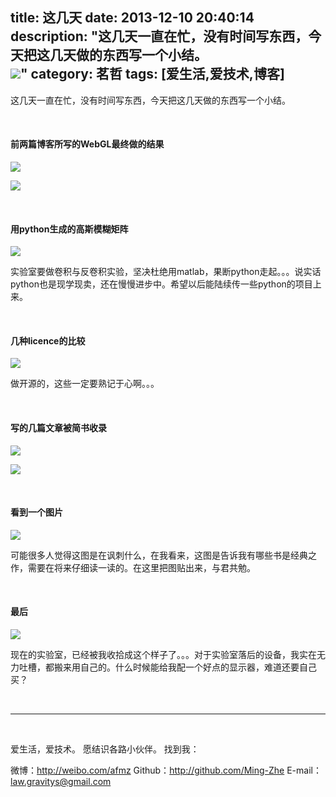 title: 这几天
date: 2013-12-10 20:40:14
description: "这几天一直在忙，没有时间写东西，今天把这几天做的东西写一个小结。<br/>![](http://farm4.staticflickr.com/3758/11289658853_62ecd0b0b5_b.jpg)"
category: 茗哲
tags: [爱生活,爱技术,博客]
---

这几天一直在忙，没有时间写东西，今天把这几天做的东西写一个小结。

<br/>

#### 前两篇博客所写的WebGL最终做的结果

![](http://farm3.staticflickr.com/2881/11307027403_e035ffff2d_b.jpg)

![](http://farm8.staticflickr.com/7339/11217737843_5c04dea0d8_b.jpg)

<br/>

#### 用python生成的高斯模糊矩阵

![](http://farm4.staticflickr.com/3713/11307165774_cdc16a6e72_b.jpg)

实验室要做卷积与反卷积实验，坚决杜绝用matlab，果断python走起。。。说实话python也是现学现卖，还在慢慢进步中。希望以后能陆续传一些python的项目上来。

<br/>

#### 几种licence的比较

![](http://farm4.staticflickr.com/3686/11282312665_638ef95412_o.jpg)

做开源的，这些一定要熟记于心啊。。。

<br/>

#### 写的几篇文章被简书收录

![](http://farm3.staticflickr.com/2892/11304123655_812624421c_b.jpg)

![](http://farm8.staticflickr.com/7366/11217848793_685fbdb4c1_b.jpg)

<br/>

#### 看到一个图片

![](http://farm4.staticflickr.com/3758/11289658853_62ecd0b0b5_b.jpg)

可能很多人觉得这图是在讽刺什么，在我看来，这图是告诉我有哪些书是经典之作，需要在将来仔细读一读的。在这里把图贴出来，与君共勉。

<br/>

#### 最后

![](http://farm4.staticflickr.com/3681/11306038146_25d6872999_b.jpg)

现在的实验室，已经被我收拾成这个样子了。。。对于实验室落后的设备，我实在无力吐槽，都搬来用自己的。什么时候能给我配一个好点的显示器，难道还要自己买？


<br/>

***

<br/>

爱生活，爱技术。
愿结识各路小伙伴。
找到我：

微博：http://weibo.com/afmz
Github：http://github.com/Ming-Zhe
E-mail：law.gravitys@gmail.com 








